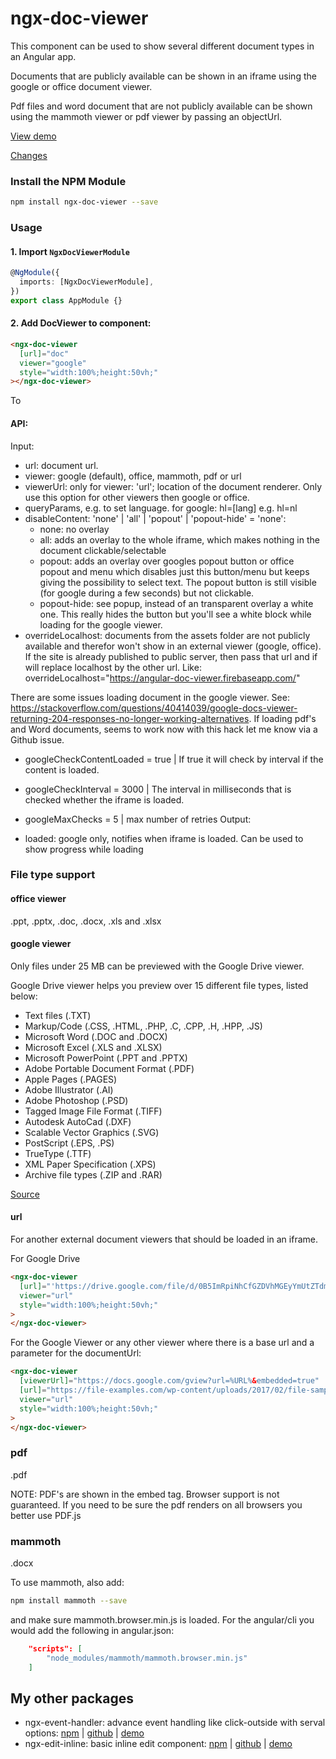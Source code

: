 # ngx-doc-viewer

This component can be used to show several different document types in an Angular app.

Documents that are publicly available can be shown in an iframe using the google or office document viewer.

Pdf files and word document that are not publicly available can be shown using the mammoth viewer or pdf viewer by passing an objectUrl.

<a href="https://angular-doc-viewer.firebaseapp.com/">View demo</a>

<a href="https://github.com/Marcelh1983/document-viewer/blob/main/libs/ngx-doc-viewer/changelog.md">Changes</a>

### Install the NPM Module

```sh
npm install ngx-doc-viewer --save
```

### Usage

#### 1. Import `NgxDocViewerModule`

```ts
@NgModule({
  imports: [NgxDocViewerModule],
})
export class AppModule {}
```

#### 2. Add DocViewer to component:

```html
<ngx-doc-viewer
  [url]="doc"
  viewer="google"
  style="width:100%;height:50vh;"
></ngx-doc-viewer>
```

To

#### API:

Input:

- url: document url.
- viewer: google (default), office, mammoth, pdf or url
- viewerUrl: only for viewer: 'url'; location of the document renderer. Only use this option for other viewers then google or office.
- queryParams, e.g. to set language. for google: hl=[lang] e.g. hl=nl
- disableContent: 'none' | 'all' | 'popout' | 'popout-hide' = 'none':
  - none: no overlay
  - all: adds an overlay to the whole iframe, which makes nothing in the document clickable/selectable
  - popout: adds an overlay over googles popout button or office popout and menu which disables just this button/menu but keeps giving the possibility to select text. The popout button is still visible (for google during a few seconds) but not clickable.
  - popout-hide: see popup, instead of an transparent overlay a white one. This really hides the button but you'll see a white block while loading for the google viewer.
 - overrideLocalhost: documents from the assets folder are not publicly available and therefor won't show in an external viewer (google, office). If the site is already published to public server, then pass that url and if will replace localhost by the other url. Like: overrideLocalhost="https://angular-doc-viewer.firebaseapp.com/"

There are some issues loading document in the google viewer. See: https://stackoverflow.com/questions/40414039/google-docs-viewer-returning-204-responses-no-longer-working-alternatives. If loading pdf's and Word documents, seems to work now with this hack let me know via a Github issue.

- googleCheckContentLoaded = true | If true it will check by interval if the content is loaded.
- googleCheckInterval = 3000 | The interval in milliseconds that is checked whether the iframe is loaded.
- googleMaxChecks = 5 | max number of retries
Output:

- loaded: google only, notifies when iframe is loaded. Can be used to show progress while loading

### File type support

#### office viewer

.ppt, .pptx, .doc, .docx, .xls and .xlsx

#### google viewer

Only files under 25 MB can be previewed with the Google Drive viewer.

Google Drive viewer helps you preview over 15 different file types, listed below:

- Text files (.TXT)
- Markup/Code (.CSS, .HTML, .PHP, .C, .CPP, .H, .HPP, .JS)
- Microsoft Word (.DOC and .DOCX)
- Microsoft Excel (.XLS and .XLSX)
- Microsoft PowerPoint (.PPT and .PPTX)
- Adobe Portable Document Format (.PDF)
- Apple Pages (.PAGES)
- Adobe Illustrator (.AI)
- Adobe Photoshop (.PSD)
- Tagged Image File Format (.TIFF)
- Autodesk AutoCad (.DXF)
- Scalable Vector Graphics (.SVG)
- PostScript (.EPS, .PS)
- TrueType (.TTF)
- XML Paper Specification (.XPS)
- Archive file types (.ZIP and .RAR)

<a href="https://gist.githubusercontent.com/tzmartin/1cf85dc3d975f94cfddc04bc0dd399be/raw/d4263c8faf7b68f4bbfd33b386ec33ed2bc11e7d/embedded-file-viewer.md">Source</a>

#### url

For another external document viewers that should be loaded in an iframe.

For Google Drive

```html
<ngx-doc-viewer
  [url]="'https://drive.google.com/file/d/0B5ImRpiNhCfGZDVhMGEyYmUtZTdmMy00YWEyLWEyMTQtN2E2YzM3MDg3MTZh/preview'"
  viewer="url"
  style="width:100%;height:50vh;"
>
</ngx-doc-viewer>
```

For the Google Viewer or any other viewer where there is a base url and a parameter for the documentUrl:

```html
<ngx-doc-viewer
  [viewerUrl]="https://docs.google.com/gview?url=%URL%&embedded=true"
  [url]="https://file-examples.com/wp-content/uploads/2017/02/file-sample_100kB.doc"
  viewer="url"
  style="width:100%;height:50vh;"
>
</ngx-doc-viewer>
```

### pdf

.pdf

NOTE: PDF's are shown in the embed tag. Browser support is not guaranteed. If you need to be sure the pdf renders on all browsers you better use PDF.js

### mammoth

.docx

To use mammoth, also add:

```sh
npm install mammoth --save
```

and make sure mammoth.browser.min.js is loaded. For the angular/cli you would add the following in angular.json:

```json
    "scripts": [
        "node_modules/mammoth/mammoth.browser.min.js"
    ]
```

## My other packages

- ngx-event-handler: advance event handling like click-outside with serval options: [npm](https://www.npmjs.com/package/ngx-event-handler) | [github](https://github.com/Marcelh1983/angular-event-handler) | [demo](https://stackblitz.com/edit/ngx-event-handler)
- ngx-edit-inline: basic inline edit component: [npm](https://www.npmjs.com/package/ngx-edit-inline) | [github](https://github.com/Marcelh1983/angular-inline-edit) | [demo](https://ngx-edit-inline.firebaseapp.com/)
